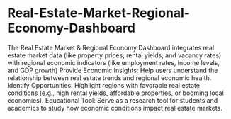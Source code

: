 # Real-Estate-Market-Regional-Economy-Dashboard
The Real Estate Market &amp; Regional Economy Dashboard integrates real estate market data (like property prices, rental yields, and vacancy rates) with regional economic indicators (like employment rates, income levels, and GDP growth)
Provide Economic Insights: Help users understand the relationship between real estate trends and regional economic health.
Identify Opportunities: Highlight regions with favorable real estate conditions (e.g., high rental yields, affordable properties, or booming local economies).
Educational Tool: Serve as a research tool for students and academics to study how economic conditions impact real estate markets.
